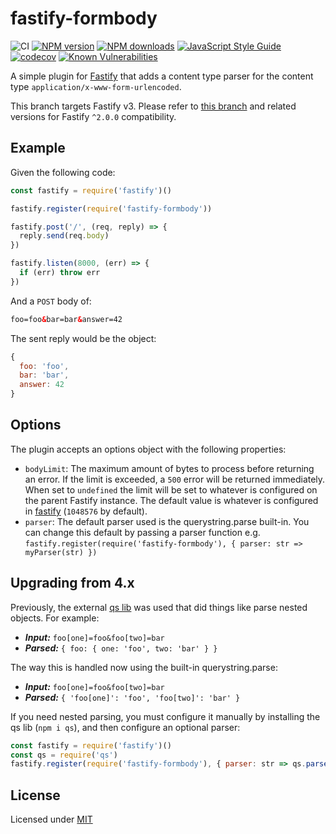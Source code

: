 # fastify-formbody

![CI](https://github.com/fastify/fastify-formbody/workflows/CI/badge.svg)
[![NPM version](https://img.shields.io/npm/v/fastify-formbody.svg?style=flat)](https://www.npmjs.com/package/fastify-formbody)
[![NPM downloads](https://img.shields.io/npm/dm/fastify-formbody.svg?style=flat)](https://www.npmjs.com/package/fastify-formbody)
[![JavaScript Style Guide](https://img.shields.io/badge/code_style-standard-brightgreen.svg)](https://standardjs.com)
[![codecov](https://codecov.io/gh/fastify/fastify-formbody/branch/master/graph/badge.svg)](https://codecov.io/gh/fastify/fastify-formbody)
[![Known Vulnerabilities](https://snyk.io/test/github/fastify/fastify-formbody/badge.svg)](https://snyk.io/test/github/fastify/fastify-formbody)

A simple plugin for [Fastify][fastify] that adds a content type parser for
the content type `application/x-www-form-urlencoded`.

[fastify]: https://www.fastify.io/

This branch targets Fastify v3. Please refer to [this branch](https://github.com/fastify/fastify-formbody/tree/3.x) and related versions for Fastify `^2.0.0` compatibility.

## Example

Given the following code:

```js
const fastify = require('fastify')()

fastify.register(require('fastify-formbody'))

fastify.post('/', (req, reply) => {
  reply.send(req.body)
})

fastify.listen(8000, (err) => {
  if (err) throw err
})
```

And a `POST` body of:

```html
foo=foo&bar=bar&answer=42
```

The sent reply would be the object:

```js
{
  foo: 'foo',
  bar: 'bar',
  answer: 42
}
```

## Options

The plugin accepts an options object with the following properties:

+ `bodyLimit`: The maximum amount of bytes to process
before returning an error. If the limit is exceeded, a `500` error will be
returned immediately. When set to `undefined` the limit will be set to whatever
is configured on the parent Fastify instance. The default value is
whatever is configured in
[fastify](https://github.com/fastify/fastify/blob/master/docs/Factory.md#bodylimit)
 (`1048576` by default).
+ `parser`: The default parser used is the querystring.parse built-in.  You can change this default by passing a parser function e.g. `fastify.register(require('fastify-formbody'), { parser: str => myParser(str) })`

## Upgrading from 4.x

Previously, the external [qs lib](https://github.com/ljharb/qs) was used that did things like parse nested objects. For example:

- ***Input:*** `foo[one]=foo&foo[two]=bar`
- ***Parsed:*** `{ foo: { one: 'foo', two: 'bar' } }`

The way this is handled now using the built-in querystring.parse:

- ***Input:*** `foo[one]=foo&foo[two]=bar`
- ***Parsed:*** `{ 'foo[one]': 'foo', 'foo[two]': 'bar' }`

If you need nested parsing, you must configure it manually by installing the qs lib (`npm i qs`), and then configure an optional parser:

```js
const fastify = require('fastify')()
const qs = require('qs')
fastify.register(require('fastify-formbody'), { parser: str => qs.parse(str) })
```

## License

Licensed under [MIT](./LICENSE)
